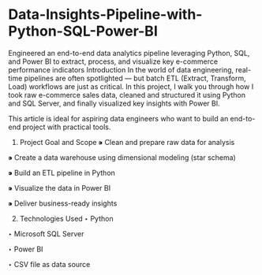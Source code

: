 # Data-Insights-Pipeline-with-Python-SQL-Power-BI
Engineered an end-to-end data analytics pipeline leveraging Python, SQL, and Power BI to extract, process, and visualize key e-commerce performance indicators
Introduction
In the world of data engineering, real-time pipelines are often spotlighted — but batch ETL (Extract, Transform, Load) workflows are just as critical. In this project, I walk you through how I took raw e-commerce sales data, cleaned and structured it using Python and SQL Server, and finally visualized key insights with Power BI.

This article is ideal for aspiring data engineers who want to build an end-to-end project with practical tools.

1. Project Goal and Scope
⁍ Clean and prepare raw data for analysis

⁍ Create a data warehouse using dimensional modeling (star schema)

⁍ Build an ETL pipeline in Python

⁍ Visualize the data in Power BI

⁍ Deliver business-ready insights

2. Technologies Used
‣ Python

‣ Microsoft SQL Server

‣ Power BI

‣ CSV file as data source


